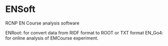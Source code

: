ENSoft
======

RCNP EN Course analysis software

ENRoot: for convert data from RIDF format to ROOT or TXT format
EN_Go4: for online analysis of EMCourse experiment.
